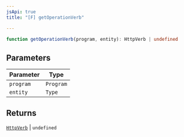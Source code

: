 ```yaml
---
jsApi: true
title: "[F] getOperationVerb"

---
```

```ts
function getOperationVerb(program, entity): HttpVerb | undefined
```

## Parameters

| Parameter | Type |
| ------ | ------ |
| `program` | `Program` |
| `entity` | `Type` |

## Returns

[`HttpVerb`](../type-aliases/HttpVerb.md) \| `undefined`
